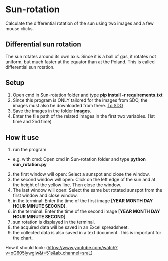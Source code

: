 # Sun-rotation
Calculate the differential rotation of the sun using two images and a few mouse clicks.

## Differential sun rotation
The sun rotates around its own axis. Since it is a ball of gas, it rotates
not uniform, but much faster at the equator than at the
Poland. This is called differential sun rotation.
## Setup
1. Open cmd in Sun-rotation folder and type **pip install -r requirements.txt**
2. Since this program is ONLY tailored for the images from SDO, the images must also be downloaded from there. [To SDO](https://sdo.gsfc.nasa.gov/data/aiahmi/)
3. Save the images in the folder **Images**.
4. Enter the file path of the related images in the first two variables. (1st time and 2nd time)
## How it use
1. run the program 
- e.g. with cmd: Open cmd in Sun-rotation folder and type **python sun_rotation.py**
2. the first window will open: Select a sunspot and close the window.
3. the second window will open: Click on the left edge of the sun and at the height of the yellow line. Then close the window.
4. The last window will open: Select the same but rotated sunspot from the first window and close window.
5. in the terminal: Enter the time of the first image **[YEAR MONTH DAY HOUR MINUTE SECOND]**.
6. in the terminal: Enter the time of the second image **[YEAR MONTH DAY HOUR MINUTE SECOND]**.
7. sun rotation is displayed in the terminal.
8. the acquired data will be saved in an Excel spreadsheet.
9. the collected data is also saved in a text document. This is important for the chart.

How it should look: (https://www.youtube.com/watch?v=oG605IywgIw&t=51s&ab_channel=sraL)
